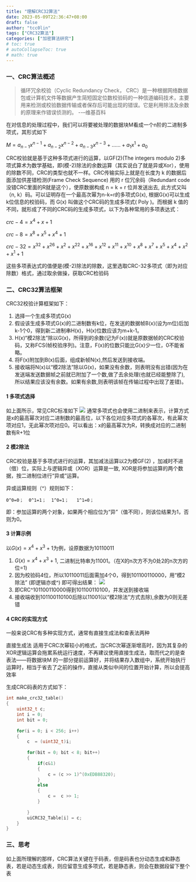 ```yaml
---
title: "理解CRC32算法"
date: 2023-05-09T22:36:47+08:00
draft: false
author: "tcc0lin"
tags: ["CRC32算法"]
categories: ["加密算法研究"]
# toc: true
# autoCollapseToc: true
# math: true
---
```


### 一、CRC算法概述
>循环冗余校验（Cyclic Redundancy Check， CRC）是一种根据网络数据包或计算机文件等数据产生简短固定位数校验码的一种信道编码技术，主要用来检测或校验数据传输或者保存后可能出现的错误。它是利用除法及余数的原理来作错误侦测的。 --–维基百科

在对信息的处理过程中，我们可以将要被处理的数据块M看成一个n阶的二进制多项式，其形式如下

$M=a_{n-1}x^{n-1}+a_{n-2}x^{n-2}+a_{n-3}x^{n-3}+......+a_1x^1+a_0$

CRC校验就是基于这种多项式进行的运算，以GF(2)(The integers modulo 2)多项式算术为数学基础，即(模-2)除法的余数运算（其实说白了就是异或Xor），使用的除数不同，CRC的类型也就不一样。CRC传输实际上就是在长度为 k 的数据后面添加供差错检测(Frame Check Sequence) 用的 r 位冗余码（Redundant code 没错CRC里面的R就是这个），使原数据构成 n = k + r 位并发送出去, 此方式又叫（n, k）码。可以证明存在一个最高次幂为n-k=r的多项式G(x),  根据G(x)可以生成k位信息的校验码，而 G(x) 叫做这个CRC码的生成多项式( Poly )。而根据 k 值的不同，就形成了不同的CRC码的生成多项式，以下为各种常用的多项表达式：

$crc-4=x^4+x+1$

$crc-8=x^8+x^5+x^4+1$

$crc-32=x^32+x^26+x^2+x^22+x^16+x^12+x^11+x^10+x^8+x^7+x^5+x^4+x^2+x^1+1$

这些多项表达式的值便是(模-2)除法的除数，这里选取CRC-32多项式（即为对应除数）格式，通过取余做操，获取CRC检验码

### 二、CRC32算法框架

CRC32校验计算框架如下：
1. 选择一个生成多项式G(x)
2. 假设该生成多项式G(x)的二进制数有k位，在发送的数据帧B(x)(设为m位)后加k-1个0，得到新二进制串H(x)，H(x)位数应该为m+k-1。
3. H(x)“模2除法”除以G(x)，所得到的余数(记为F(x))就是原数据帧的CRC校验码，又称FCS(帧校验序列)。注意，F(x)的位数只能比G(x)少一位，0不能省略。
4. 将F(x)附加到B(x)后面，组成新帧N(x),然后发送到接收端。
5. 接收端将N(x)以“模2除法”除以G(x)，如果没有余数，则表明没有出错(因为在发送端发送数据帧之前就已附加了一个数,做了去余处理(也就已经能整除了),所以结果应该没有余数。如果有余数,则表明该帧在传输过程中出现了差错)。

#### 1 多项式选择
如上面所示，常见CRC标准如下
![](https://img-blog.csdnimg.cn/a943fbdeea9246759cea3eb045ed47ea.jpeg)
通常多项式也会使用二进制来表示，计算方式是x的最高幂次对应二进制数的最高位，以下各位对应多项式的各幂次，有此幂次项对应1，无此幂次项对应0。可以看出：x的最高幂次为R，转换成对应的二进制数有R+1位
#### 2 模2除法
CRC校验是基于多项式进行的运算，其加减法运算以2为模GF(2) ，加减时不进（借）位，实际上与逻辑异或（XOR）运算是一致, XOR是将参加运算的两个数据，按二进制位进行“异或”运算。

异或运算规则（^）规则如下：
```
0^0=0；  0^1=1；  1^0=1；   1^1=0；
```
即：参加运算的两个对象，如果两个相应位为“异”（值不同），则该位结果为1，否则为0。
#### 3 计算示例
以$G(x)=x^4+x^3+1$为例，设原数据为10110011
1. $G(x)=x^4+x^3+1$, 二进制比特串为11001。（在X的n次方不为0处2的n次方的位=1)
2. 因为校验码4位，所以10110011后面需加4个0，得到101100110000，用“模2除法” (即逻辑亦或^) 即可得出结果：
![](https://img-blog.csdnimg.cn/7309a55599bc4dc3909da0960e829dc3.png)
3. 即CRC^101100110000得到101100110100，并发送到接收端
4. 接收端收到101100110100后除以11001(以“模2除法”方式去除),余数为0则无差错
#### 4 CRC的实现方式
一般来说CRC有多种实现方式，通常有直接生成法和查表法两种

直接生成法 适用于CRC次幂较小的格式，当CRC次幂逐渐增高时，因为其复杂的XOR逻辑运算会拖累系统运行速度，不再建议使用直接生成法，取而代之的是查表法——将数据块M 的一部分提前运算好，并将结果存入数组中，系统开始执行运算时，相当于省去了之前的操作，直接从类似中间的位置开始计算，所以会提高效率

生成CRC码表的方式如下：
```c
int make_crc32_table()
{
	uint32_t c;
	int i = 0;
	int bit = 0;
	
	for(i = 0; i < 256; i++)
	{
		c  = (uint32_t)i;
		
		for(bit = 0; bit < 8; bit++)
		{
			if(c&1)
			{
				c = (c >> 1)^(0xEDB88320);
			}
			else
			{
				c =  c >> 1;
			}
			
		}
		uiCRC32_Table[i] = c;
	}
}
```
### 三、思考
如上面所理解的那样，CRC算法关键在于码表，但是码表也分动态生成和静态表，若是动态生成表，则应留意生成多项式，若是静态表，则会在数据段留下整个表